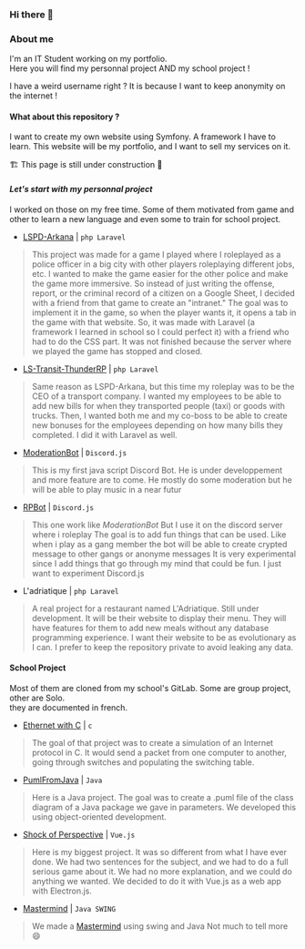 ### Hi there 👋

### About me
I'm an IT Student working on my portfolio.<br>
Here you will find my personnal project AND my school project !

I have a weird username right ? It is because I want to keep anonymity on the internet !

#### What about this repository ?
I want to create my own website using Symfony. A framework I have to learn. This website will be my portfolio, and I want to sell my services on it.

🏗️ This page is still under construction 🚧

#### *Let's start with my personnal project*
I worked on those on my free time. Some of them motivated from game and other to learn a new language and even some to train for school project.

- [LSPD-Arkana](https://github.com/Goceane149/LSPD-Arkana) | ``php Laravel``
> This project was made for a game I played where I roleplayed as a police officer in a big city with other players roleplaying different jobs, etc.
> I wanted to make the game easier for the other police and make the game more immersive. So instead of just writing the offense, report, or the criminal record of a citizen on a Google Sheet,
> I decided with a friend from that game to create an "intranet." The goal was to implement it in the game, so when the player wants it, it opens a tab in the game with that website.
> So, it was made with Laravel (a framework I learned in school so I could perfect it) with a friend who had to do the CSS part.
> It was not finished because the server where we played the game has stopped and closed.

- [LS-Transit-ThunderRP](https://github.com/D3B1RUM4N/LS-Transit-ThunderRP) | ``php Laravel``
> Same reason as LSPD-Arkana, but this time my roleplay was to be the CEO of a transport company.
> I wanted my employees to be able to add new bills for when they transported people (taxi) or goods with trucks.
> Then, I wanted both me and my co-boss to be able to create new bonuses for the employees depending on how many bills they completed.
> I did it with Laravel as well.

- [ModerationBot](https://github.com/D3B1RUM4N/ModerationBot) | ``Discord.js``
> This is my first java script Discord Bot.
> He is under developpement and more feature are to come.
> He mostly do some moderation but he will be able to play music in a near futur

- [RPBot](https://github.com/D3B1RUM4N/ShadowForce) | ``Discord.js``
> This one work like *ModerationBot* But I use it on the discord server where i roleplay
> The goal is to add fun things that can be used. Like when i play as a gang member the bot will be able to create crypted message to other gangs or anonyme messages
> It is very experimental since I add things that go through my mind that could be fun. I just want to experiment Discord.js

- L'adriatique | ``php Laravel``
> A real project for a restaurant named L'Adriatique. Still under development.
> It will be their website to display their menu.
> They will have features for them to add new meals without any database programming experience.
> I want their website to be as evolutionary as I can.
> I prefer to keep the repository private to avoid leaking any data.


#### School Project
Most of them are cloned from my school's GitLab. Some are group project, other are Solo.<br>
they are documented in french.

- [Ethernet with C](https://github.com/D3B1RUM4N/ShadowForce) | ``c``
> The goal of that project was to create a simulation of an Internet protocol in C.
> It would send a packet from one computer to another, going through switches and populating the switching table.

- [PumlFromJava](https://github.com/D3B1RUM4N/PumlFromJava) | ``Java``
> Here is a Java project. The goal was to create a .puml file of the class diagram of a Java package we gave in parameters.
> We developed this using object-oriented development.

- [Shock of Perspective](https://github.com/D3B1RUM4N/Shock-of-Perspectives) | ``Vue.js``
> Here is my biggest project. It was so different from what I have ever done.
> We had two sentences for the subject, and we had to do a full serious game about it.
> We had no more explanation, and we could do anything we wanted.
> We decided to do it with Vue.js as a web app with Electron.js.

- [Mastermind](https://github.com/D3B1RUM4N/Mastermind) | ``Java SWING``
> We made a [Mastermind](https://fr.wikipedia.org/wiki/Mastermind) using swing and Java
> Not much to tell more 😄

<!--
**D3B1RUM4N/D3B1RUM4N** is a ✨ _special_ ✨ repository because its `README.md` (this file) appears on your GitHub profile.

Here are some ideas to get you started:

- 🔭 I’m currently working on ...
- 🌱 I’m currently learning ...
- 👯 I’m looking to collaborate on ...
- 🤔 I’m looking for help with ...
- 💬 Ask me about ...
- 📫 How to reach me: ...
- 😄 Pronouns: ...
- ⚡ Fun fact: ...
-->
